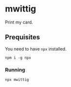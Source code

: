 # mwittig

Print my card.

## Prequisites

You need to have `npx` installed.

``` 
npm i -g npx
```

### Running

```
npx mwittig
```
